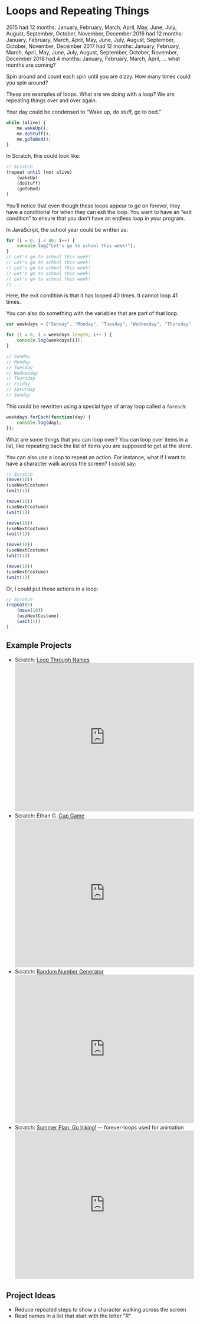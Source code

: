 # Loops and Repeating Things

2015 had 12 months: January, February, March, April, May, June, July, August, September, October, November, December
2016 had 12 months: January, February, March, April, May, June, July, August, September, October, November, December
2017 had 12 months: January, February, March, April, May, June, July, August, September, October, November, December
2018 had 4 months: January, February, March, April, … what months are coming?

Spin around and count each spin until you are dizzy. How many times could you spin around?

These are examples of loops. What are we doing with a loop? We are repeating things over and over again.

Your day could be condensed to “Wake up, do stuff, go to bed.”

```javascript
while (alive) {
    me.wakeUp();
    me.doStuff();
    me.goToBed();
}
```

In Scratch, this could look like:

```javascript
// Scratch
(repeat until (not alive)
    (wakeUp)
    (doStuff)
    (goToBed)
)
```

You’ll notice that even though these loops appear to go on forever, they have a conditional for when they can exit the loop. You want to have an “exit condition” to ensure that you don’t have an endless loop in your program.

In JavaScript, the school year could be written as:

```javascript
for (i = 0; i < 40; i++) {
    console.log("Let's go to school this week!");
}
// Let's go to school this week!
// Let's go to school this week!
// Let's go to school this week!
// Let's go to school this week!
// Let's go to school this week!
// ...
```

Here, the exit condition is that it has looped 40 times. It cannot loop 41 times.

You can also do something with the variables that are part of that loop.

```javascript
var weekdays = ["Sunday", "Monday", "Tuesday", "Wednesday", "Thursday", "Friday", "Saturday"];

for (i = 0; i < weekdays.length; i++ ) {
    console.log(weekdays[i]);
}

// Sunday
// Monday
// Tuesday
// Wednesday
// Thursday
// Friday
// Saturday
// Sunday
```

This could be rewritten using a special type of array loop called a `foreach`:

```javascript
weekdays.forEach(function(day) {
    console.log(day);
});
```

What are some things that you can loop over? You can loop over items in a list, like repeating back the list of items you are supposed to get at the store.

You can also use a loop to repeat an action. For instance, what if I want to have a character walk across the screen? I could say:

```javascript
// Scratch
(move(10))
(useNextCostume)
(wait(1))

(move(10))
(useNextCostume)
(wait(1))

(move(10))
(useNextCostume)
(wait(1))

(move(10))
(useNextCostume)
(wait(1))

(move(10))
(useNextCostume)
(wait(1))
```

Or, I could put those actions in a loop:

```javascript
// Scratch
(repeat(5)
    (move(10))
    (useNextCostume)
    (wait(1))
)
```

## Example Projects

* Scratch: [Loop Through Names](https://scratch.mit.edu/projects/216162307)
  <iframe src="https://scratch.mit.edu/projects/embed/216162307/?autostart=false" width="485" height="402" frameborder="0" allowfullscreen="allowfullscreen"></iframe>
* Scratch: Ethan G. [Cup Game](https://scratch.mit.edu/projects/149735896/)
  <iframe src="https://scratch.mit.edu/projects/embed/149735896/?autostart=false" width="485" height="402" frameborder="0" allowfullscreen="allowfullscreen"></iframe>
* Scratch: [Random Number Generator](https://scratch.mit.edu/projects/219375454)
  <iframe src="https://scratch.mit.edu/projects/embed/219375454/?autostart=false" width="485" height="402" frameborder="0" allowfullscreen="allowfullscreen"></iframe>
* Scratch: [Summer Plan: Go hiking!](https://scratch.mit.edu/projects/115901669) -- forever-loops used for animation
  <iframe src="https://scratch.mit.edu/projects/embed/115901669/?autostart=false" width="485" height="402" frameborder="0" allowfullscreen="allowfullscreen"></iframe>

## Project Ideas

* Reduce repeated steps to show a character walking across the screen
* Read names in a list that start with the letter "R"
